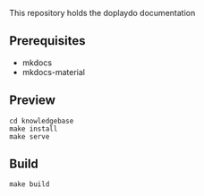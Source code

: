 This repository holds the doplaydo documentation

## Prerequisites

* mkdocs
* mkdocs-material

## Preview

```
cd knowledgebase
make install
make serve
```

## Build

```
make build
````

